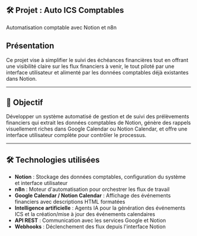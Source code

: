 ## **🛠️ Projet :  Auto ICS Comptables** 

Automatisation comptable avec Notion et n8n

## **Présentation**

Ce projet vise à simplifier le suivi des échéances financières tout en offrant une visibilité claire sur les flux financiers à venir, le tout piloté par une interface utilisateur et alimenté par les données comptables déjà existantes dans Notion.

---

## **🎯 Objectif**

Développer un système automatisé de gestion et de suivi des prélèvements financiers qui extrait les données comptables de Notion, génère des rappels visuellement riches dans Google Calendar ou Notion Calendar, et offre une interface utilisateur complète pour contrôler le processus.

---

## **🛠️    Technologies utilisées**

- **Notion** : Stockage des données comptables, configuration du système et interface utilisateur
- **n8n** : Moteur d'automatisation pour orchestrer les flux de travail
- **Google Calendar / Notion Calendar** : Affichage des événements financiers avec descriptions HTML formatées
- **Intelligence artificielle** : Agents IA pour la génération des événements ICS et la création/mise à jour des événements calendaires
- **API REST** : Communication avec les services Google et Notion
- **Webhooks** : Déclenchement des flux depuis l'interface Notion

  
